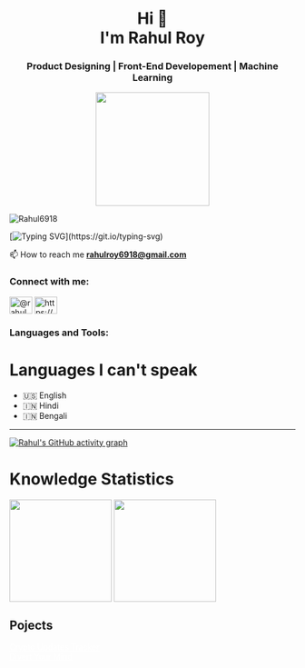 <h1 align="center">Hi 👋 <br> I'm Rahul Roy</h1>
<h3 align="center">Product Designing | Front-End Developement | Machine Learning</h3>

<p align="center"> <img src="https://raw.githubusercontent.com/Rick-mad-lab/Rick-mad-lab/f0993423ef8e286609b28ce76622432811bf1c96/working-with-laptop-1751979-0.svg" height="200px"></p>

<p align="left"> <img src="https://komarev.com/ghpvc/?username=Rahul6918&label=Profile%20views&color=0e75b6&style=flat" alt="Rahul6918" /> </p>

[![Typing SVG](https://readme-typing-svg.herokuapp.com?color=A3F600&background=FFFFFF00&lines=Love+to+Contribute+in+Open+Source;ML+Enthusiast;Enthusiastic+in+Front+End+Development;Love+to+design+UI+UX;)](https://git.io/typing-svg)

 📫 How to reach me **rahulroy6918@gmail.com**

<h3 align="left">Connect with me:</h3>
<p align="left">
<a href="https://twitter.com/@rahul_roy2307" target="blank"><img align="center" src="https://raw.githubusercontent.com/rahuldkjain/github-profile-readme-generator/master/src/images/icons/Social/twitter.svg" alt="@rahul_roy2307" height="30" width="40" /></a>
<a href="https://linkedin.com/in/rahulroy6918/" target="blank"><img align="center" src="https://raw.githubusercontent.com/rahuldkjain/github-profile-readme-generator/master/src/images/icons/Social/linked-in-alt.svg" alt="https://www.linkedin.com/in/rahulroy6918/" height="30" width="40" /></a>


<h3 align="left">Languages and Tools:</h3>


</p>

<h1>Languages I can't speak</h1>
  
- 🇺🇸 English
- 🇮🇳 Hindi
- 🇮🇳 Bengali
<hr>

[![Rahul's GitHub activity graph](https://activity-graph.herokuapp.com/graph?username=Rahul6918&theme=github)](https://git.io/Rahul6918)
<br />

<h1>Knowledge Statistics</h1>
  <img height="180em"   align="center" src="https://github-readme-stats.vercel.app/api?username=Rahul6918&show_icons=true&theme=github&include_all_commits=true&count_private=true"/>
  <img height="180em"  align="center" src="https://github-readme-stats.vercel.app/api/top-langs/?username=Rahul6918&&layout=compact&hide=shell&theme=github"/> 
</div>
 <br>

## Pojects
<a href src="https://github.com/Rahul6918/cryptoupdatestracker" style='color:white'>Crypto Updates Tracker</a> <br>
<a href src="https://github.com/Rahul6918/DivertYourMind" style='color:white'>Divert Your Mind</a>
